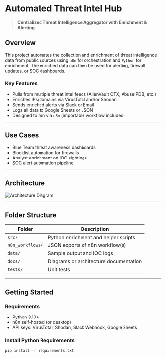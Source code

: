 # Automated Threat Intel Hub

> **Centralized Threat Intelligence Aggregator with Enrichment & Alerting**

## Overview

This project automates the collection and enrichment of threat intelligence data from public sources using `n8n` for orchestration and `Python` for enrichment. The enriched data can then be used for alerting, firewall updates, or SOC dashboards.

### Key Features
- Pulls from multiple threat intel feeds (AlienVault OTX, AbuseIPDB, etc.)
- Enriches IPs/domains via VirusTotal and/or Shodan
- Sends enriched alerts via Slack or Email
- Logs all data to Google Sheets or JSON
- Designed to run via `n8n` (importable workflow included)

---

## Use Cases
- Blue Team threat awareness dashboards
- Blocklist automation for firewalls
- Analyst enrichment on IOC sightings
- SOC alert automation pipeline

---

## Architecture

![Architecture Diagram](docs/architecture.png)

---

## Folder Structure

| Folder         | Description                                       |
|----------------|---------------------------------------------------|
| `src/`         | Python enrichment and helper scripts              |
| `n8n_workflows/`| JSON exports of n8n workflow(s)                   |
| `data/`        | Sample output and IOC logs                        |
| `docs/`        | Diagrams or architecture documentation            |
| `tests/`       | Unit tests                                        |

---

## Getting Started

### Requirements
- Python 3.10+
- n8n self-hosted (or desktop)
- API keys: VirusTotal, Shodan, Slack Webhook, Google Sheets

### Install Python Requirements

```bash
pip install -r requirements.txt
